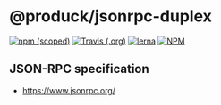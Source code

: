 @produck/jsonrpc-duplex
============================

[![npm (scoped)](https://img.shields.io/npm/v/@produck/jsonrpc-duplex?style=flat-square)](https://www.npmjs.org/package/@produck/jsonrpc-duplex)
[![Travis (.org)](https://img.shields.io/travis/produck/jsonrpc?style=flat-square)](https://travis-ci.org/github/produck/jsonrpc)
[![lerna](https://img.shields.io/badge/maintained%20with-lerna-cc00ff.svg?style=flat-square)](https://lerna.js.org/)
[![NPM](https://img.shields.io/npm/l/@produck/jsonrpc?style=flat-square)](https://opensource.org/licenses/MIT)
## JSON-RPC specification

* https://www.jsonrpc.org/
